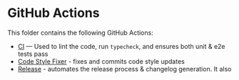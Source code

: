 # GitHub Actions

This folder contains the following GitHub Actions:

- [CI][CI] — Used to lint the code, run `typecheck`, and ensures both unit & e2e tests pass
- [Code Style Fixer][Code Style Fixer] - fixes and commits code style updates
- [Release][Release] - automates the release process & changelog generation. It also

[CI]: ./workflows/ci.yml
[Release]: ./workflows/release.yml
[Code Style Fixer]: ./workflows/code-style-fixer.yml
